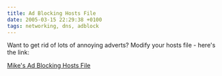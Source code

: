 ```yaml
---
title: Ad Blocking Hosts File
date: 2005-03-15 22:29:38 +0100
tags: networking, dns, adblock
---
```


Want to get rid of lots of annoying adverts? Modify your hosts file - here's the link:

[Mike's Ad Blocking Hosts File](http://www.everythingisnt.com/hosts.html)
